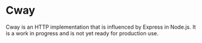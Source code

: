 # Cway

Cway is an HTTP implementation that is influenced by Express in Node.js. It is a work in progress and is not yet ready for production use.